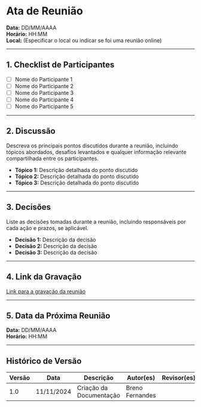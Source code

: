 # Ata de Reunião

**Data:** DD/MM/AAAA  
**Horário:** HH:MM  
**Local:** (Especificar o local ou indicar se foi uma reunião online)  

---

## 1. Checklist de Participantes
- [ ] Nome do Participante 1
- [ ] Nome do Participante 2
- [ ] Nome do Participante 3
- [ ] Nome do Participante 4
- [ ] Nome do Participante 5

---

## 2. Discussão
Descreva os principais pontos discutidos durante a reunião, incluindo tópicos abordados, desafios levantados e qualquer informação relevante compartilhada entre os participantes.

- **Tópico 1:** Descrição detalhada do ponto discutido
- **Tópico 2:** Descrição detalhada do ponto discutido
- **Tópico 3:** Descrição detalhada do ponto discutido

---

## 3. Decisões
Liste as decisões tomadas durante a reunião, incluindo responsáveis por cada ação e prazos, se aplicável.

- **Decisão 1:** Descrição da decisão
- **Decisão 2:** Descrição da decisão
- **Decisão 3:** Descrição da decisão

---

## 4. Link da Gravação
[Link para a gravação da reunião](URL_da_Gravação)

---

## 5. Data da Próxima Reunião
**Data:** DD/MM/AAAA  
**Horário:** HH:MM  

---

## Histórico de Versão

| Versão | Data       | Descrição               | Autor(es) | Revisor(es) |
|--------|------------|-------------------------|-----------|-------------|
|    1.0    |      11/11/2024      |            Criação da Documentação             |     Breno Fernandes      |             |